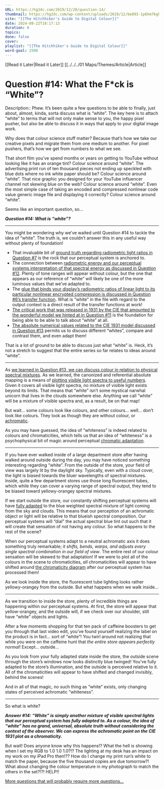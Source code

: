 ```yaml
---
URL: https://hg2dc.com/2019/12/28/question-14/
thumbnail: https://hg2dc.com/wp-content/uploads/2019/12/be893-1p6hm7kgk00g3ajgujmkh0w.png
site: "[[The Hitchhiker's Guide to Digital Colour]]"
date: 2024-08-22T18:17:13
duration: 6
topics: 
done: false
cover: 
playlist: "[[The Hitchhiker's Guide to Digital Colour]]"
word-goal: 2500
---
```

[[Read it Later|Read it Later]] [[../../../01 Maps/Themes/Article|Article]] 
# Question #14: What the F*ck is “White”?

Description:: Phew. It’s been quite a few questions to be able to finally, just about, almost, kinda, sorta discuss what is “white”. The key here is to attach “white” to terms that will not only make sense to you, the happy pixel pusher, but also be able to discuss it in ways that apply to your digital image work.

Why does that colour science stuff matter? Because that’s how we take our creative pixels and migrate them from one medium to another. For pixel pushers, that’s how we get from numbers to what we see.

That short film you’ve spend months or years on getting to YouTube without looking like it has an orange tint? Colour science around “white”. The advertising print run of ten thousand pieces not ending up speckled with blue dots where no ink white paper should be? Colour science around “white”. That nice graphic you designed for your YouTube influencer channel not skewing blue on the web? Colour science around “white”. Even the most simple case of taking an encoded and compressed nonlinear code value generic image file and displaying it correctly? Colour science around “white”.

Seems like an important question, so…

***Question #14: What is “white”?***

---

You might be wondering why we’ve waited until Question #14 to tackle the idea of “white”. The truth is, we couldn’t answer this in any useful way without plenty of foundation!

-   That invaluable bit of [ground truth regarding radiometric light ratios in Question #7](https://hg2dc.com/question-7/) is the rock that our perceptual system is anchored to.
-   The connection between [radiometric energy and our perceptual systems interpretation of that spectral energy as discussed in Question #12](https://hg2dc.com/question-12/). Plenty of tone ranges will appear without colour, but the one that appears as our reference of “white” will likely be one of the more luminous values that we’ve adapted to.
-   The [glue that binds your display’s radiometric ratios of linear light to its particular nonlinear encrypted compression is discussed in Question #6’s transfer function](https://hg2dc.com/question-6/). What is “white” in the file with regard to the output context is a direct result of the transfer functions at work!
-   [The critical work that was released in 1931 by the CIE that amounted to the wonderful model we hinted at in Question #11](https://hg2dc.com/question-11/) is the foundation for being able to be able to talk about “white” at all.
-   [The absolute numerical values related to the CIE 1931 model discussed in Question #13](https://hg2dc.com/question-13/) permits us to discuss different “whites”, compare and contrast them, and even adapt them!

That is a lot of ground to be able to discuss just what “white” is. Heck, it’s not a stretch to suggest that the entire series so far relates to ideas around “white”.

---

As [we learned in Question #13, we can discuss colour in relation to physical spectral mixtures](https://hg2dc.com/question-13/). As we learned, the canonized and referential absolute mapping is a means of [plotting visible light spectra to useful numbers](https://hg2dc.com/question-13/). Given it covers all visible light spectra, no mixture of visible light exists beyond its limits. That means that “white” isn’t some mystical narwhal unicorn that lives in the clouds somewhere else. Anything we call “white” will be a mixture of visible spectra and, as a result, be on that map!

But wait… some colours look like colours, and other colours… well… don’t look like colours. They look as though they are without colour, or [achromatic](http://cie.co.at/eilvterm/17-22-049).

As you may have guessed, the idea of “whiteness” is indeed related to colours and chromaticities, which tells us that an idea of “whiteness” is a psychophysical bit of magic around perceptual [chromatic adaptation](http://cie.co.at/eilvterm/17-22-013).

---

If you have ever walked inside of a large department store after having walked around outside during the day, you may have noticed something interesting regarding “white”. From the outside of the store, your field of view was largely lit by the daylight sky. Typically, even with a cloud cover, the light is biased towards the bluer wavelengths of spectral mixtures. Inside, quite a few department stores use those long fluorescent tubes, which while they can cover a varying range of spectral output, they tend to be biased toward yellowy-orangey spectral mixtures.

If we start outside the store, our constantly shifting perceptual systems will have [fully adapted](http://cie.co.at/eilvterm/17-23-081) to the blue weighted spectral mixture of light coming from the sky and clouds. This means that our perception of an achromatic object or light will be relative to that blueish spectral composition. Our perceptual systems will “dial” the actual spectral blue tint out such that it will create that sensation of not having any colour. So what happens to the rest of the scene?

When our perceptual systems adapt to a neutral achromatic axis it does something truly remarkable; *it shifts, bends, warps, and adjusts every single spectral combination in our field of view*. The entire rest of our colour sensation will be skewed to that adaptation! If we were to plot all of the colours in the scene to chromaticities, *all* chromaticities will appear to have shifted around [the chromaticity diagram](https://hg2dc.com/question-13/) after our perceptual system has processed them!

As we look inside the store, the fluorescent tube lighting looks rather yellowy-orangey from the outside. But what happens when we walk inside…

---

As we transition to inside the store, plenty of incredible things are happening within our perceptual systems. At first, the store will appear that yellow-orangey, and the outside will, if we check over our shoulder, still have “white” objects and lights.

After a few moments shopping for that ten pack of caffeine boosters to get you through that last video edit, you’ve found yourself realizing the label on the product is in fact… sort of “white”! You twirl around not realizing that while you were on the caffeine hunt that *the entire store appears perfectly normal*! Except… outside…

As you look from your fully adapted state inside the store, the outside scene through the store’s windows now looks distinctly blue twinged! You’ve fully adapted to the store’s illumination, and the outside is perceived relative to it. All of the chromaticities will appear to have shifted and changed invisibly, behind the scenes!

And in all of that magic, no such thing as “white” exists, only changing states of perceived achromatic “whiteness”.

---

So what is white?

***Answer #14: “White” is simply another mixture of visible spectral lights that our perceptual system has fully adapted to. As a colour, the idea of “white” has no grand, universal, absolute truth without considering the context of the observer. We can express the achromatic point on the CIE 1931 plot as a chromaticity.***

But wait! Does anyone know why this happens!? What the hell is showing when I set my RGB to 1.0 1.0 1.0?!? The lighting at my desk has an impact on my work on my iPad Pro then!?? How do I change my print run’s white to match the paper, because the five thousand copies are due tomorrow?! What about changing the colour temperature in my photograph to match the others in the set?!?! HELP!!

[More questions that will probably require more questions…](https://hg2dc.com/question-15/)

